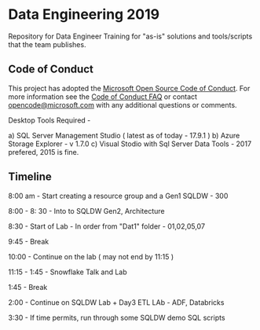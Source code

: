 # Data Engineering 2019
Repository for Data Engineer Training for "as-is" solutions and tools/scripts that the team publishes.

## Code of Conduct
This project has adopted the [Microsoft Open Source Code of Conduct](https://opensource.microsoft.com/codeofconduct/). For more information see the [Code of Conduct FAQ](https://opensource.microsoft.com/codeofconduct/faq/) or contact [opencode@microsoft.com](mailto:opencode@microsoft.com) with any additional questions or comments.


Desktop Tools Required -

a) SQL Server Management Studio ( latest as of today - 17.9.1 )
b) Azure Storage Explorer - v 1.7.0
c) Visual Stodio with Sql Server Data Tools - 2017 prefered, 2015 is fine.


Timeline
---------

8:00 am - Start creating a resource group and a Gen1 SQLDW - 300

8:00 - 8: 30 - Into to SQLDW Gen2, Architecture

8:30 - Start of Lab - In order from "Dat1" folder - 01,02,05,07

9:45 - Break

10:00 - Continue on the lab ( may not end by 11:15 )

11:15 - 1:45 - Snowflake Talk and Lab

1:45 - Break

2:00 - Continue on SQLDW Lab + Day3 ETL LAb - ADF, Databricks

3:30 - If time permits, run through some SQLDW demo SQL scripts